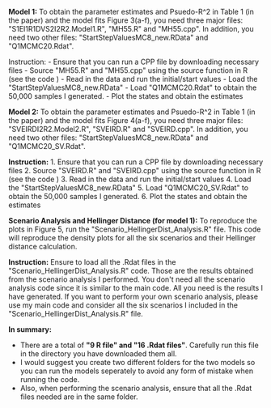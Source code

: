 **Model 1:** To obtain the parameter estimates and Psuedo-R^2 in Table 1 (in the paper) and the model fits Figure 3(a-f), you need three major files: "S1EI1R1DVS2I2R2.Model1.R", "MH55.R" and "MH55.cpp". In addition, you need two other files: "StartStepValuesMC8_new.RData" and "Q1MCMC20.Rdat". 

Instruction:
                - Ensure that you can run a CPP file by downloading necessary files
               -  Source "MH55.R" and "MH55.cpp" using the source function in R (see the code )
               -  Read in the data and run the initial/start values
               -  Load the "StartStepValuesMC8_new.RData" 
              -  Load "Q1MCMC20.Rdat" to obtain the 50,000 samples I generated. 
              -  Plot the states and obtain the estimates



**Model 2:** To obtain the parameter estimates and Psuedo-R^2 in Table 1 (in the paper) and the model fits Figure 4(a-f), you need three major files: "SVEIRDI2R2.Model2.R", "SVEIRD.R" and "SVEIRD.cpp". In addition, you need two other files: "StartStepValuesMC8_new.RData" and "Q1MCMC20_SV.Rdat". 

**Instruction:** 1. Ensure that you can run a CPP file by downloading necessary files
                2. Source "SVEIRD.R" and "SVEIRD.cpp" using the source function in R (see the code )
               3. Read in the data and run the initial/start values
              4. Load the "StartStepValuesMC8_new.RData" 
              5. Load "Q1MCMC20_SV.Rdat" to obtain the 50,000 samples I generated. 
              6. Plot the states and obtain the estimates


**Scenario Analysis and Hellinger Distance (for model 1):** To reproduce the plots in Figure 5, run the "Scenario_HellingerDist_Analysis.R" file. This code will reproduce the density plots for all the six scenarios and their Hellinger distance calculation.

**Instruction:** Ensure to load all the .Rdat files in the "Scenario_HellingerDist_Analysis.R" code. Those are the results obtained from the scenario analysis I performed. You don't need all the scenario analysis code since it is similar to the main code. All you need is the results I have generated. If you want to perform your own scenario analysis, please use my main code and consider all the six scenarios I included in the "Scenario_HellingerDist_Analysis.R" file.

**In summary:**
- There are a total of **"9 R file" and "16 .Rdat files"**. Carefully run this file in the directory you have downloaded them all.
- I would suggest you create two different folders for the two models so you can run the models seperately to avoid any form of mistake when running the code.
- Also, when performing the scenario analysis, ensure that all the .Rdat files needed are in the same folder. 


